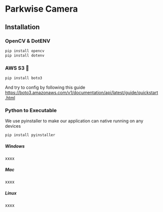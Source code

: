 # Parkwise Camera

## Installation

### OpenCV & DotENV
```bash
pip install opencv
pip install dotenv
```


### AWS S3 🚀
```bash
pip install boto3
```

And try to config by following this guide
https://boto3.amazonaws.com/v1/documentation/api/latest/guide/quickstart.html


### Python to Executable

We use pyinstaller to make our application can native running on any devices

```bash
pip install pyinstaller
```

##### Windows
xxxx


##### Mac
xxxx

##### Linux
xxxx